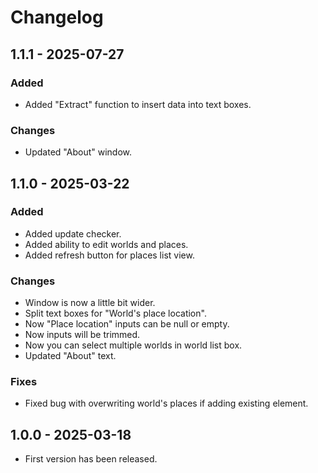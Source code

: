 ﻿# Changelog

## 1.1.1 - 2025-07-27

### Added

- Added "Extract" function to insert data into text boxes.

### Changes

- Updated "About" window.

## 1.1.0 - 2025-03-22

### Added

- Added update checker.
- Added ability to edit worlds and places.
- Added refresh button for places list view.

### Changes

- Window is now a little bit wider.
- Split text boxes for "World's place location".
- Now "Place location" inputs can be null or empty.
- Now inputs will be trimmed.
- Now you can select multiple worlds in world list box.
- Updated "About" text.

### Fixes

- Fixed bug with overwriting world's places if adding existing element.

## 1.0.0 - 2025-03-18

- First version has been released.